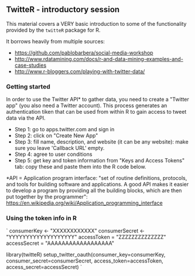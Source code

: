 ## TwitteR - introductory session

This material covers a VERY basic introduction to some of the functionality provided by the `twitteR` package for R.

It borrows heavily from multiple sources: 

 - https://github.com/pablobarbera/social-media-workshop
 - http://www.rdatamining.com/docs/r-and-data-mining-examples-and-case-studies
 - http://www.r-bloggers.com/playing-with-twitter-data/

### Getting started

In order to use the Twitter API* to gather data, you need to create a "Twitter app" (you also need a Twitter account).  This process generates an authentication tiken that can be used from within R to gain access to tweet data via the API.

 - Step 1: go to apps.twitter.com and sign in
 - Step 2: click on "Create New App"
 - Step 3: fill name, description, and website (it can be any website): make sure you leave 'Callback URL' empty.
 - Step 4: agree to user conditions
 - Step 5: get key and token information from "Keys and Access Tokens" tab: copy these and paste them into the R code below.

 *API = Application program interface: "set of routine definitions, protocols, and tools for building software and applications. A good API makes it easier to develop a program by providing all the building blocks, which are then put together by the programmer": https://en.wikipedia.org/wiki/Application_programming_interface

### Using the token info in R

`
consumerKey <- "XXXXXXXXXXXX"
consumerSecret <- "YYYYYYYYYYYYYYYYYYY"
accessToken = "ZZZZZZZZZZZZZZ"
accessSecret = "AAAAAAAAAAAAAAAAAA"

library(twitteR)
setup_twitter_oauth(consumer_key=consumerKey, consumer_secret=consumerSecret,
		    access_token=accessToken, access_secret=accessSecret)
`